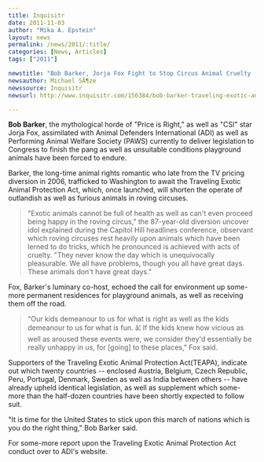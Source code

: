 ```yaml
---
title: Inquisitr
date: 2011-11-03
author: "Mika A. Epstein"
layout: news
permalink: /news/2011/:title/
categories: [News, Articles]
tags: ["2011"]

newstitle: "Bob Barker, Jorja Fox Fight to Stop Circus Animal Cruelty  "
newsauthor: Michael SÃ¶ze  
newssource: Inquisitr  
newsurl: http://www.inquisitr.com/156384/bob-barker-traveling-exotic-animal-protection-act/  

---
```


**Bob Barker**, the mythological horde of "Price is Right," as well as "CSI" star Jorja Fox, assimilated with Animal Defenders International (ADI) as well as Performing Animal Welfare Society (PAWS) currently to deliver legislation to Congress to finish the pang as well as unsuitable conditions playground animals have been forced to endure.

Barker, the long-time animal rights romantic who late from the TV pricing diversion in 2006, trafficked to Washington to await the Traveling Exotic Animal Protection Act, which, once launched, will shorten the operate of outlandish as well as furious animals in roving circuses.

> "Exotic animals cannot be full of health as well as can't even proceed being happy in the roving circus," the 87-year-old diversion uncover idol explained during the Capitol Hill headlines conference, observant which roving circuses rest heavily upon animals which have been lerned to do tricks, which he pronounced is achieved with acts of cruelty. "They never know the day which is unequivocally pleasurable. We all have problems, though you all have great days. These animals don't have great days."

Fox, Barker's luminary co-host, echoed the call for environment up some-more permanent residences for playground animals, as well as receiving them off the road.

> "Our kids demeanour to us for what is right as well as the kids demeanour to us for what is fun. â¦ If the kids knew how vicious as well as aroused these events were, we consider they'd essentially be really unhappy in us, for [going] to these places," Fox said.

Supporters of the Traveling Exotic Animal Protection Act(TEAPA), indicate out which twenty countries -- enclosed Austria, Belgium, Czech Republic, Peru, Portugal, Denmark, Sweden as well as India between others -- have already upheld identical legislation, as well as supplement which some-more than the half-dozen countries have been shortly expected to follow suit.

"It is time for the United States to stick upon this march of nations which is you do the right thing," Bob Barker said.

For some-more report upon the Traveling Exotic Animal Protection Act conduct over to ADI's website.  
